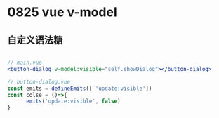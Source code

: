 # 0825 vue v-model

## 自定义语法糖

```jsx

// main.vue
<button-dialog v-model:visible="self.showDialog"></button-dialog>

// button-dialog.vue
const emits = defineEmits([ 'update:visible'])
const colse = ()=>{
      emits('update:visible', false)
}
```